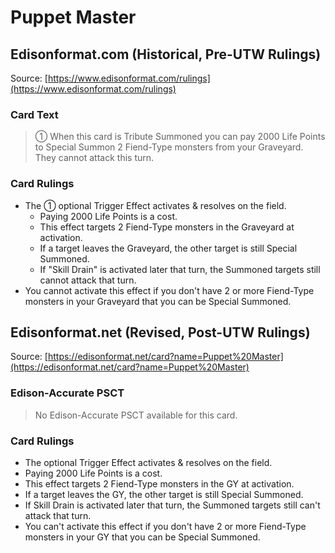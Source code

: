 # Puppet Master

## Edisonformat.com (Historical, Pre-UTW Rulings)

Source: [https://www.edisonformat.com/rulings](https://www.edisonformat.com/rulings)

### Card Text

> ① When this card is Tribute Summoned you can pay 2000 Life Points to Special Summon 2 Fiend-Type monsters from your Graveyard. They cannot attack this turn.

### Card Rulings

*   The ① optional Trigger Effect activates & resolves on the field.
    *   Paying 2000 Life Points is a cost.
    *   This effect targets 2 Fiend-Type monsters in the Graveyard at activation.
    *   If a target leaves the Graveyard, the other target is still Special Summoned.
    *   If "Skill Drain" is activated later that turn, the Summoned targets still cannot attack that turn.
*   You cannot activate this effect if you don't have 2 or more Fiend-Type monsters in your Graveyard that you can be Special Summoned.

## Edisonformat.net (Revised, Post-UTW Rulings)

Source: [https://edisonformat.net/card?name=Puppet%20Master](https://edisonformat.net/card?name=Puppet%20Master)

### Edison-Accurate PSCT

> No Edison-Accurate PSCT available for this card.

### Card Rulings

*   The optional Trigger Effect activates & resolves on the field.
*   Paying 2000 Life Points is a cost.
*   This effect targets 2 Fiend-Type monsters in the GY at activation.
*   If a target leaves the GY, the other target is still Special Summoned.
*   If Skill Drain is activated later that turn, the Summoned targets still can't attack that turn.
*   You can't activate this effect if you don't have 2 or more Fiend-Type monsters in your GY that you can be Special Summoned.
            